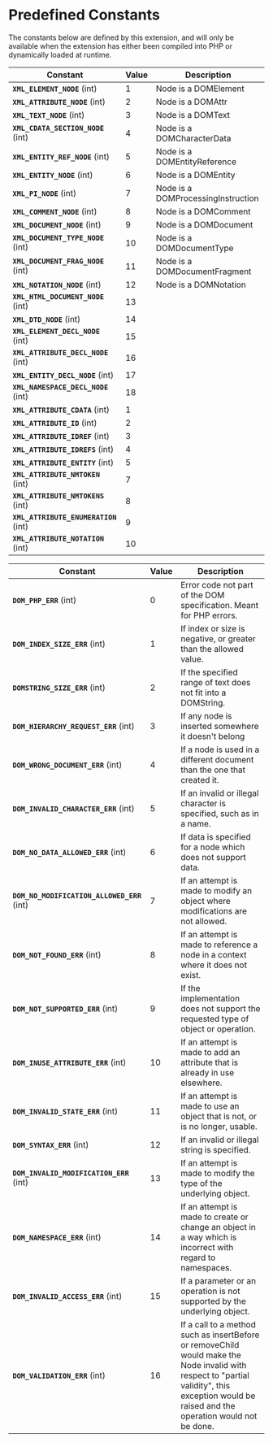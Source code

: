 Predefined Constants
====================

The constants below are defined by this extension, and will only be
available when the extension has either been compiled into PHP or
dynamically loaded at runtime.

| Constant                                                        | Value | Description                                                       |
|-----------------------------------------------------------------|-------|-------------------------------------------------------------------|
| **`XML_ELEMENT_NODE`** (<span class="type">int</span>)          | 1     | Node is a <span class="classname">DOMElement</span>               |
| **`XML_ATTRIBUTE_NODE`** (<span class="type">int</span>)        | 2     | Node is a <span class="classname">DOMAttr</span>                  |
| **`XML_TEXT_NODE`** (<span class="type">int</span>)             | 3     | Node is a <span class="classname">DOMText</span>                  |
| **`XML_CDATA_SECTION_NODE`** (<span class="type">int</span>)    | 4     | Node is a <span class="classname">DOMCharacterData</span>         |
| **`XML_ENTITY_REF_NODE`** (<span class="type">int</span>)       | 5     | Node is a <span class="classname">DOMEntityReference</span>       |
| **`XML_ENTITY_NODE`** (<span class="type">int</span>)           | 6     | Node is a <span class="classname">DOMEntity</span>                |
| **`XML_PI_NODE`** (<span class="type">int</span>)               | 7     | Node is a <span class="classname">DOMProcessingInstruction</span> |
| **`XML_COMMENT_NODE`** (<span class="type">int</span>)          | 8     | Node is a <span class="classname">DOMComment</span>               |
| **`XML_DOCUMENT_NODE`** (<span class="type">int</span>)         | 9     | Node is a <span class="classname">DOMDocument</span>              |
| **`XML_DOCUMENT_TYPE_NODE`** (<span class="type">int</span>)    | 10    | Node is a <span class="classname">DOMDocumentType</span>          |
| **`XML_DOCUMENT_FRAG_NODE`** (<span class="type">int</span>)    | 11    | Node is a <span class="classname">DOMDocumentFragment</span>      |
| **`XML_NOTATION_NODE`** (<span class="type">int</span>)         | 12    | Node is a <span class="classname">DOMNotation</span>              |
| **`XML_HTML_DOCUMENT_NODE`** (<span class="type">int</span>)    | 13    |                                                                   |
| **`XML_DTD_NODE`** (<span class="type">int</span>)              | 14    |                                                                   |
| **`XML_ELEMENT_DECL_NODE`** (<span class="type">int</span>)     | 15    |                                                                   |
| **`XML_ATTRIBUTE_DECL_NODE`** (<span class="type">int</span>)   | 16    |                                                                   |
| **`XML_ENTITY_DECL_NODE`** (<span class="type">int</span>)      | 17    |                                                                   |
| **`XML_NAMESPACE_DECL_NODE`** (<span class="type">int</span>)   | 18    |                                                                   |
| **`XML_ATTRIBUTE_CDATA`** (<span class="type">int</span>)       | 1     |                                                                   |
| **`XML_ATTRIBUTE_ID`** (<span class="type">int</span>)          | 2     |                                                                   |
| **`XML_ATTRIBUTE_IDREF`** (<span class="type">int</span>)       | 3     |                                                                   |
| **`XML_ATTRIBUTE_IDREFS`** (<span class="type">int</span>)      | 4     |                                                                   |
| **`XML_ATTRIBUTE_ENTITY`** (<span class="type">int</span>)      | 5     |                                                                   |
| **`XML_ATTRIBUTE_NMTOKEN`** (<span class="type">int</span>)     | 7     |                                                                   |
| **`XML_ATTRIBUTE_NMTOKENS`** (<span class="type">int</span>)    | 8     |                                                                   |
| **`XML_ATTRIBUTE_ENUMERATION`** (<span class="type">int</span>) | 9     |                                                                   |
| **`XML_ATTRIBUTE_NOTATION`** (<span class="type">int</span>)    | 10    |                                                                   |

| Constant                                                              | Value | Description                                                                                                                                                                                   |
|-----------------------------------------------------------------------|-------|-----------------------------------------------------------------------------------------------------------------------------------------------------------------------------------------------|
| **`DOM_PHP_ERR`** (<span class="type">int</span>)                     | 0     | Error code not part of the DOM specification. Meant for PHP errors.                                                                                                                           |
| **`DOM_INDEX_SIZE_ERR`** (<span class="type">int</span>)              | 1     | If index or size is negative, or greater than the allowed value.                                                                                                                              |
| **`DOMSTRING_SIZE_ERR`** (<span class="type">int</span>)              | 2     | If the specified range of text does not fit into a <span class="classname">DOMString</span>.                                                                                                  |
| **`DOM_HIERARCHY_REQUEST_ERR`** (<span class="type">int</span>)       | 3     | If any node is inserted somewhere it doesn't belong                                                                                                                                           |
| **`DOM_WRONG_DOCUMENT_ERR`** (<span class="type">int</span>)          | 4     | If a node is used in a different document than the one that created it.                                                                                                                       |
| **`DOM_INVALID_CHARACTER_ERR`** (<span class="type">int</span>)       | 5     | If an invalid or illegal character is specified, such as in a name.                                                                                                                           |
| **`DOM_NO_DATA_ALLOWED_ERR`** (<span class="type">int</span>)         | 6     | If data is specified for a node which does not support data.                                                                                                                                  |
| **`DOM_NO_MODIFICATION_ALLOWED_ERR`** (<span class="type">int</span>) | 7     | If an attempt is made to modify an object where modifications are not allowed.                                                                                                                |
| **`DOM_NOT_FOUND_ERR`** (<span class="type">int</span>)               | 8     | If an attempt is made to reference a node in a context where it does not exist.                                                                                                               |
| **`DOM_NOT_SUPPORTED_ERR`** (<span class="type">int</span>)           | 9     | If the implementation does not support the requested type of object or operation.                                                                                                             |
| **`DOM_INUSE_ATTRIBUTE_ERR`** (<span class="type">int</span>)         | 10    | If an attempt is made to add an attribute that is already in use elsewhere.                                                                                                                   |
| **`DOM_INVALID_STATE_ERR`** (<span class="type">int</span>)           | 11    | If an attempt is made to use an object that is not, or is no longer, usable.                                                                                                                  |
| **`DOM_SYNTAX_ERR`** (<span class="type">int</span>)                  | 12    | If an invalid or illegal string is specified.                                                                                                                                                 |
| **`DOM_INVALID_MODIFICATION_ERR`** (<span class="type">int</span>)    | 13    | If an attempt is made to modify the type of the underlying object.                                                                                                                            |
| **`DOM_NAMESPACE_ERR`** (<span class="type">int</span>)               | 14    | If an attempt is made to create or change an object in a way which is incorrect with regard to namespaces.                                                                                    |
| **`DOM_INVALID_ACCESS_ERR`** (<span class="type">int</span>)          | 15    | If a parameter or an operation is not supported by the underlying object.                                                                                                                     |
| **`DOM_VALIDATION_ERR`** (<span class="type">int</span>)              | 16    | If a call to a method such as insertBefore or removeChild would make the Node invalid with respect to "partial validity", this exception would be raised and the operation would not be done. |
